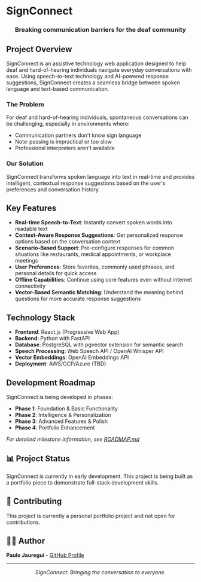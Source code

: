 # SignConnect

<div align="center">
  <h3>Breaking communication barriers for the deaf community</h3>
</div>

## Project Overview

SignConnect is an assistive technology web application designed to help deaf and hard-of-hearing individuals navigate everyday conversations with ease. Using speech-to-text technology and AI-powered response suggestions, SignConnect creates a seamless bridge between spoken language and text-based communication.

### The Problem

For deaf and hard-of-hearing individuals, spontaneous conversations can be challenging, especially in environments where:
- Communication partners don't know sign language
- Note-passing is impractical or too slow
- Professional interpreters aren't available

### Our Solution

SignConnect transforms spoken language into text in real-time and provides intelligent, contextual response suggestions based on the user's preferences and conversation history.

## Key Features

- **Real-time Speech-to-Text**: Instantly convert spoken words into readable text
- **Context-Aware Response Suggestions**: Get personalized response options based on the conversation context
- **Scenario-Based Support**: Pre-configure responses for common situations like restaurants, medical appointments, or workplace meetings
- **User Preferences**: Store favorites, commonly used phrases, and personal details for quick access
- **Offline Capabilities**: Continue using core features even without internet connectivity
- **Vector-Based Semantic Matching**: Understand the meaning behind questions for more accurate response suggestions

## Technology Stack

- **Frontend**: React.js (Progressive Web App)
- **Backend**: Python with FastAPI
- **Database**: PostgreSQL with pgvector extension for semantic search
- **Speech Processing**: Web Speech API / OpenAI Whisper API
- **Vector Embeddings**: OpenAI Embeddings API
- **Deployment**: AWS/GCP/Azure (TBD)

## Development Roadmap

SignConnect is being developed in phases:

- **Phase 1**: Foundation & Basic Functionality
- **Phase 2**: Intelligence & Personalization
- **Phase 3**: Advanced Features & Polish
- **Phase 4**: Portfolio Enhancement

*For detailed milestone information, see [ROADMAP.md](./ROADMAP.md)*


## 📊 Project Status

SignConnect is currently in early development. This project is being built as a portfolio piece to demonstrate full-stack development skills.

## 🤝 Contributing

This project is currently a personal portfolio project and not open for contributions.

## 👨‍💻 Author

**Paulo Jauregui** - [GitHub Profile](https://github.com/HowDiggy)

---

<div align="center">
  <i>SignConnect: Bringing the conversation to everyone.</i>
</div>
